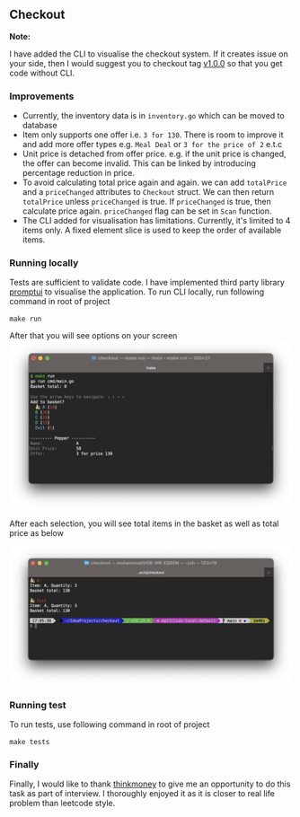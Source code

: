## Checkout

**Note:**

I have added the CLI to visualise the checkout system. If it creates issue on your side, then I would suggest you to
checkout tag [v1.0.0](https://github.com/muhammad-raza/checkout/tree/v1.0.0) so that you get code without CLI.

### Improvements

- Currently, the inventory data is in `inventory.go` which can be moved to database
- Item only supports one offer i.e. `3 for 130`. There is room to improve it and add more offer types e.g. `Meal Deal`
  or `3 for the price of 2` e.t.c
- Unit price is detached from offer price. e.g. if the unit price is changed, the offer can become invalid. This can be
  linked by introducing percentage reduction in price.
- To avoid calculating total price again and again. we can add `totalPrice` and a `priceChanged` attributes
  to `Checkout` struct. We can then return `totalPrice` unless `priceChanged` is true. If `priceChanged` is true, then
  calculate price again. `priceChanged` flag can be set in `Scan` function.
- The CLI added for visualisation has limitations. Currently, it's limited to 4 items only. A fixed element slice is
  used to keep the order of available items.

### Running locally

Tests are sufficient to validate code. I have implemented third party
library [promptui](https://pkg.go.dev/github.com/manifoldco/promptui) to visualise the application.
To run CLI locally, run following command in root of project

```shell
make run
```

After that you will see options on your screen
![Items](docs/images/options.png)

After each selection, you will see total items in the basket as well as total price as below

![Basket](docs/images/basket.png)

### Running test

To run tests, use following command in root of project

```shell
make tests
```

### Finally

Finally, I would like to thank [thinkmoney](https://www.thinkmoney.co.uk/) to give me an opportunity to do this task as
part of interview. I thoroughly enjoyed it as it is closer to real life problem than leetcode style. 
